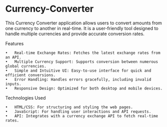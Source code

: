 # Currency-Converter

This Currency Converter application allows users to convert amounts from one currency to another in real-time. It is a user-friendly tool designed to handle multiple currencies and provide accurate conversion rates.

Features

	•	Real-time Exchange Rates: Fetches the latest exchange rates from an API.
	•	Multiple Currency Support: Supports conversion between numerous global currencies.
	•	Simple and Intuitive UI: Easy-to-use interface for quick and efficient conversions.
	•	Error Handling: Handles errors gracefully, including invalid inputs.
	•	Responsive Design: Optimized for both desktop and mobile devices.

Technologies Used

	•	HTML/CSS: For structuring and styling the web pages.
	•	JavaScript: For handling user interactions and API requests.
	•	API: Integrates with a currency exchange API to fetch real-time rates.
